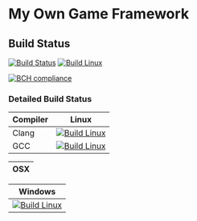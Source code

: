 # My Own Game Framework

## Build Status
[![Build Status](https://travis-ci.org/alexiynew/game_framework.svg?branch=master)](https://travis-ci.org/alexiynew/game_framework)
[![Build Linux](https://ci.appveyor.com/api/projects/status/github/alexiynew/game_framework?branch=master&svg=true)](https://ci.appveyor.com/project/alexiynew/game-framework)

[![BCH compliance](https://bettercodehub.com/edge/badge/alexiynew/game_framework?branch=master)](https://bettercodehub.com/)

### Detailed Build Status
| Compiler      | Linux |
|---------------|-------|
| Clang         | [![Build Linux](https://travis-matrix-badges.herokuapp.com/repos/alexiynew/game_framework/branches/master/1)](https://travis-ci.org/alexiynew/game_framework) |
| GCC           | [![Build Linux](https://travis-matrix-badges.herokuapp.com/repos/alexiynew/game_framework/branches/master/2)](https://travis-ci.org/alexiynew/game_framework) |

| OSX  |
|------|
 
| Windows |
|---------|
| [![Build Linux](https://ci.appveyor.com/api/projects/status/github/alexiynew?branch=master&svg=true)](https://ci.appveyor.com/project/alexiynew/game-framework) |
